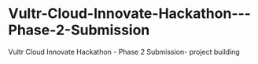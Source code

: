 # Vultr-Cloud-Innovate-Hackathon---Phase-2-Submission
Vultr Cloud Innovate Hackathon - Phase 2 Submission- project building
